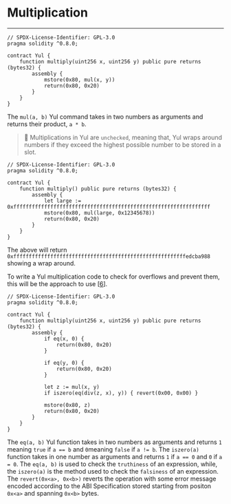 # Multiplication

---


```solidity
// SPDX-License-Identifier: GPL-3.0
pragma solidity ^0.8.0;

contract Yul {
    function multiply(uint256 x, uint256 y) public pure returns (bytes32) {
        assembly {
            mstore(0x80, mul(x, y))
            return(0x80, 0x20)
        }
    }
}
```

The `mul(a, b)` Yul command takes in two numbers as arguments and returns their product, `a * b`.

> 🚨 Multiplications in Yul are `unchecked`, meaning that, Yul wraps around numbers if they exceed the highest possible number to be stored in a slot.

```solidity
// SPDX-License-Identifier: GPL-3.0
pragma solidity ^0.8.0;

contract Yul {
    function multiply() public pure returns (bytes32) {
        assembly {
            let large := 0xffffffffffffffffffffffffffffffffffffffffffffffffffffffffffffffff
            mstore(0x80, mul(large, 0x12345678))
            return(0x80, 0x20)
        }
    }
}

```

The above will return `0xffffffffffffffffffffffffffffffffffffffffffffffffffffffffedcba988` showing a wrap around.

To write a Yul multiplication code to check for overflows and prevent them, this will be the approach to use [[6](https://github.com/ConsenSysMesh/openzeppelin-solidity/blob/master/contracts/math/SafeMath.sol)].

```solidity
// SPDX-License-Identifier: GPL-3.0
pragma solidity ^0.8.0;

contract Yul {
    function multiply(uint256 x, uint256 y) public pure returns (bytes32) {
        assembly {
            if eq(x, 0) {
                return(0x80, 0x20)
            }

            if eq(y, 0) {
                return(0x80, 0x20)
            }

            let z := mul(x, y)
            if iszero(eq(div(z, x), y)) { revert(0x00, 0x00) }

            mstore(0x80, z)
            return(0x80, 0x20)
        }
    }
}
```

The `eq(a, b)` Yul function takes in two numbers as arguments and returns `1` meaning `true` if `a == b` and 
`0`meaning `false` if `a != b`. The `iszero(a)` function takes in one number as arguments and returns `1` if `a == 0` 
and `0` if `a = 0`. The `eq(a, b)` is used to check the `truthiness` of an expression, while, the `iszero(a)` is the 
method used to check the `falsiness` of an expression. The `revert(0x<a>, 0x<b>)` reverts the operation with some error 
message encoded according to the ABI Specification stored starting from positon `0x<a>` and spanning `0x<b>` bytes.